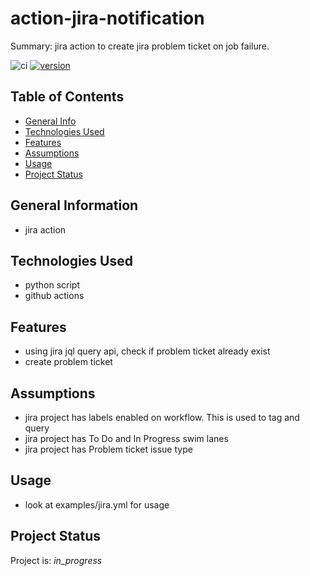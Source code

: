 # action-jira-notification

Summary: jira action to create jira problem ticket on job failure.  

![ci](https://github.com/conventional-changelog/standard-version/workflows/ci/badge.svg)
[![version](https://img.shields.io/badge/version-1.x-yellow.svg)](https://semver.org)

## Table of Contents
* [General Info](#general-information)
* [Technologies Used](#technologies-used)
* [Features](#Features)
* [Assumptions](#Assumptions)
* [Usage](#usage)
* [Project Status](#project-status)

## General Information
- jira action

## Technologies Used
- python script
- github actions

## Features

* using jira jql query api, check if problem ticket already exist
* create problem ticket

## Assumptions

* jira project has labels enabled on workflow.  This is used to tag and query
* jira project has To Do and In Progress swim lanes
* jira project has Problem ticket issue type 

## Usage

* look at examples/jira.yml for usage

## Project Status
Project is: _in_progress_ 